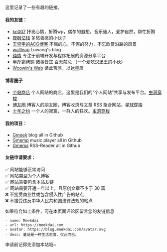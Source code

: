 这里记录了一些有趣的链接。

#### 我的友链：  
- [kn007](http://kn007.net/) 抒发心情，折腾wp，偶尔的遐想，音乐骚人，爱护自然，帮忙折腾
- [夜枫忆栈](http://yefengs.com/) 多愁善感的小伙子
- [王崇宇的ACG博客](http://www.mr158.cn/) 不屈的心，不懈的努力，不忘欣赏沿路的风景
- [wallleap](https://myblog.wallleap.cn/) Luwang's blog
- [纯情](https://xiaohack.org/) 专注于前端开发与程序拓展的资源分享平台
- [半斤锵烤铜](https://www.b0k.net/) 诸事皆宜 百无禁忌 （一个爱吃汉堡王的小伙）
- [Wcowin's Web](https://wcowin.work/) 循此苦旅，以达星辰

#### 博客圈子
- [个站商店](http://storeweb.cn/) 个人网站的商店，这里是我们的“个人网站”共享与发布平台。[虫洞穿梭](https://storeweb.cn/s/1821)
- [博友圈](https://www.boyouquan.com/home) 博客人的朋友圈，博客收录与文章 RSS 聚合网站。[星球穿梭](https://www.boyouquan.com/planet-shuttle)
- [十年之约](https://www.foreverblog.cn/) 一个人的寂寞，一群人的狂欢。[虫洞穿梭](https://www.foreverblog.cn/go.html)

#### 我的项目：
- [Gmeek](https://github.com/Meekdai/Gmeek)  blog all in Github
- [Gmemp](https://github.com/Meekdai/Gmemp)  music player all in Github
- [Gmerss](https://github.com/Meekdai/Gmerss)  RSS-Reader all in Github

#### 友链申请要求：  
✅ 网站能够正常访问  
✅ 网站类型为个人博客  
✅ 网站需要包含本站友链  
✅ 网站需要开通一年以上，且原创文章不少于 30 篇  
❌ 不接受商业性或包含侵入性广告的站点  
❌ 不接受违反中华人民共和国法律法规的站点  

如果符合如上条件，可在本页面评论区留言您的友链信息  
```
- name: Meekdai
- url: https://meekdai.com
- avatar: https://blog.meekdai.com/avatar.svg
- desc: 童话是一种生活态度，仅此而已。
```
申请前记得先添加本站哦~  
